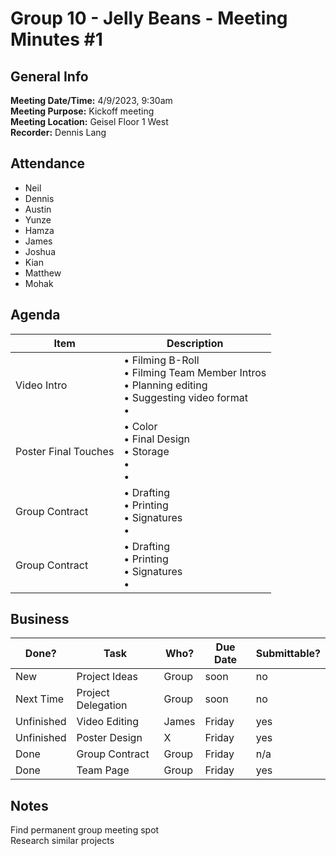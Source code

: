 
# Group 10 - Jelly Beans - Meeting Minutes #1
## General Info
**Meeting Date/Time:** 4/9/2023, 9:30am <br>
**Meeting Purpose:** Kickoff meeting <br>
**Meeting Location:** Geisel Floor 1 West <br>
**Recorder:** Dennis Lang <br>

## Attendance
- Neil
- Dennis
- Austin
- Yunze
- Hamza
- James
- Joshua
- Kian
- Matthew
- Mohak

## Agenda
Item | Description
---- | ----
Video Intro |• Filming B-Roll<br>• Filming Team Member Intros <br>• Planning editing <br>• Suggesting video format<br>• 
Poster Final Touches | • Color<br>• Final Design<br>• Storage<br>• <br>• 
Group Contract | • Drafting<br>• Printing <br>•  Signatures<br>• 
Group Contract | • Drafting<br>• Printing <br>•  Signatures<br>• 


## Business
| Done? | Task | Who? | Due Date | Submittable?
| ---- | ---- | ---- | ---- | ---- |
|New | Project Ideas | Group | soon | no
|Next Time | Project Delegation | Group | soon | no
|Unfinished | Video Editing | James | Friday | yes
|Unfinished | Poster Design | X | Friday | yes
|Done | Group Contract | Group | Friday | n/a
|Done | Team Page | Group | Friday | yes


## Notes
Find permanent group meeting spot <br>
Research similar projects <br>
